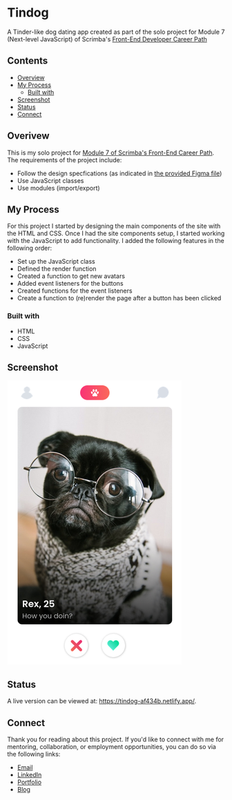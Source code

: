# Tindog

A Tinder-like dog dating app created as part of the solo project for Module 7 (Next-level JavaScript) of Scrimba's [Front-End Developer Career Path](https://scrimba.com/learn/frontend)


## Contents 

- [Overview](#overview)
- [My Process](#my-process)
  - [Built with](#built-with)
- [Screenshot](#screenshot)
- [Status](#status)
- [Connect](#connect)

## Overivew

This is my solo project for [Module 7 of Scrimba's Front-End Career Path](https://scrimba.com/learn/frontend). The requirements of the project include:
- Follow the design specfications (as indicated in [the provided Figma file](https://www.figma.com/file/B5hR31XWekeVfpyXIzsGk7/Tinder-for-Dogs-(Copy)?node-id=0%3A1&t=Cus7T6CQ4Ufe6I2K-1 ))
- Use JavaScript classes
- Use modules (import/export)

## My Process

For this project I started by designing the main components of the site with the HTML and CSS. Once I had the site components setup, I started working with the JavaScript to add functionality. I added the following features in the following order: 
- Set up the JavaScript class
- Defined the render function 
- Created a function to get new avatars
- Added event listeners for the buttons
- Created functions for the event listeners
- Create a function to (re)render the page after a button has been clicked

### Built with
- HTML
- CSS
- JavaScript

## Screenshot

![Tindog dating app for dogs. At the top there is a navbar with a profile icon on the left, the app logo in the center, and a chat icon on the right. Below the navbar is a large avatar of a dog's with the name and bio overlaid on the bottom left corner, and dislike and like buttons](screenshot_tindog.png)

## Status

A live version can be viewed at: https://tindog-af434b.netlify.app/.

## Connect

Thank you for reading about this project. If you'd like to connect with me for mentoring, collaboration, or employment opportunities, you can do so via the following links:

- [Email](https://anthonynanfito.com/contact/)
- [LinkedIn](https://linkedin.com/in/anthonynanfito)
- [Portfolio](https://ananfito.github.io)
- [Blog](https://ananfito.hashnode.dev)
